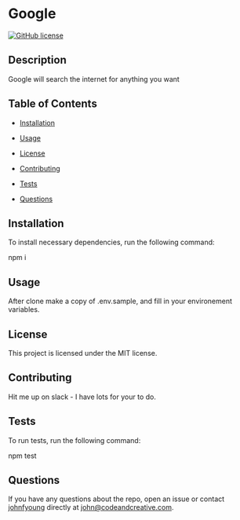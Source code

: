

# Google
[![GitHub license](https://img.shields.io/badge/license-MIT-blue.svg)](https://github.com/johnfyoung/google)

## Description

Google will search the internet for anything you want

## Table of Contents 

* [Installation](#installation)

* [Usage](#usage)

* [License](#license)

* [Contributing](#contributing)

* [Tests](#tests)

* [Questions](#questions)

## Installation

To install necessary dependencies, run the following command:


npm i


## Usage

After clone make a copy of .env.sample, and fill in your environement variables.

## License

This project is licensed under the MIT license.
  
## Contributing

Hit me up on slack - I have lots for your to do.

## Tests

To run tests, run the following command:


npm test


## Questions

If you have any questions about the repo, open an issue or contact [johnfyoung](undefined) directly at john@codeandcreative.com.

